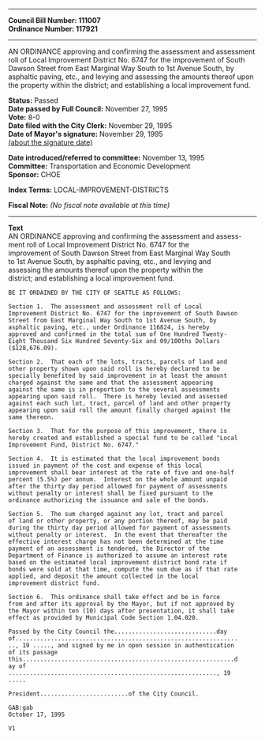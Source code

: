 * * * * *  
  
**Council Bill Number: [](#h0)[](#h2)111007**   
**Ordinance Number: 117921**  
  
* * * * *  
  
AN ORDINANCE approving and confirming the assessment and assessment roll of Local Improvement District No. 6747 for the improvement of South Dawson Street from East Marginal Way South to 1st Avenue South, by asphaltic paving, etc., and levying and assessing the amounts thereof upon the property within the district; and establishing a local improvement fund.  
  
**Status:** Passed   
**Date passed by Full Council:** November 27, 1995   
**Vote:** 8-0   
**Date filed with the City Clerk:** November 29, 1995   
**Date of Mayor's signature:** November 29, 1995   
[(about the signature date)](/~public/approvaldate.htm)   
  
  
**Date introduced/referred to committee:** November 13, 1995   
**Committee:** Transportation and Economic Development   
**Sponsor:** CHOE   
  
**Index Terms:** LOCAL-IMPROVEMENT-DISTRICTS  
  
**Fiscal Note:** *(No fiscal note available at this time)*  
  
* * * * *  
  
**Text**  
    AN ORDINANCE approving and confirming the assessment and assess-  
    ment roll of Local Improvement District No. 6747 for the  
    improvement of South Dawson Street from East Marginal Way South  
    to 1st Avenue South, by asphaltic paving, etc., and levying and  
    assessing the amounts thereof upon the property within the  
    district; and establishing a local improvement fund.  
  
    BE IT ORDAINED BY THE CITY OF SEATTLE AS FOLLOWS:  
  
    Section 1.  The assessment and assessment roll of Local  
    Improvement District No. 6747 for the improvement of South Dawson  
    Street from East Marginal Way South to 1st Avenue South, by  
    asphaltic paving, etc., under Ordinance 116824, is hereby  
    approved and confirmed in the total sum of One Hundred Twenty-  
    Eight Thousand Six Hundred Seventy-Six and 09/100ths Dollars  
    ($128,676.09).  
  
    Section 2.  That each of the lots, tracts, parcels of land and  
    other property shown upon said roll is hereby declared to be  
    specially benefited by said improvement in at least the amount  
    charged against the same and that the assessment appearing  
    against the same is in proportion to the several assessments  
    appearing upon said roll.  There is hereby levied and assessed  
    against each such lot, tract, parcel of land and other property  
    appearing upon said roll the amount finally charged against the  
    same thereon.  
  
    Section 3.  That for the purpose of this improvement, there is  
    hereby created and established a special fund to be called "Local  
    Improvement Fund, District No. 6747."  
  
    Section 4.  It is estimated that the local improvement bonds  
    issued in payment of the cost and expense of this local  
    improvement shall bear interest at the rate of five and one-half  
    percent (5.5%) per annum.  Interest on the whole amount unpaid  
    after the thirty day period allowed for payment of assessments  
    without penalty or interest shall be fixed pursuant to the  
    ordinance authorizing the issuance and sale of the bonds.  
  
    Section 5.  The sum charged against any lot, tract and parcel  
    of land or other property, or any portion thereof, may be paid  
    during the thirty day period allowed for payment of assessments  
    without penalty or interest.  In the event that thereafter the  
    effective interest charge has not been determined at the time  
    payment of an assessment is tendered, the Director of the  
    Department of Finance is authorized to assume an interest rate  
    based on the estimated local improvement district bond rate if  
    bonds were sold at that time, compute the sum due as if that rate  
    applied, and deposit the amount collected in the local  
    improvement district fund.  
  
    Section 6.  This ordinance shall take effect and be in force  
    from and after its approval by the Mayor, but if not approved by  
    the Mayor within ten (10) days after presentation, it shall take  
    effect as provided by Municipal Code Section 1.04.020.  
  
    Passed by the City Council the.............................day  
    of...............................................................  
    .., 19 ....., and signed by me in open session in authentication  
    of its passage  
    this............................................................d  
    ay of  
    ..........................................................., 19  
    .....  
  
    President.........................of the City Council.  
  
    GAB:gab  
    October 17, 1995  
  
    V1  
